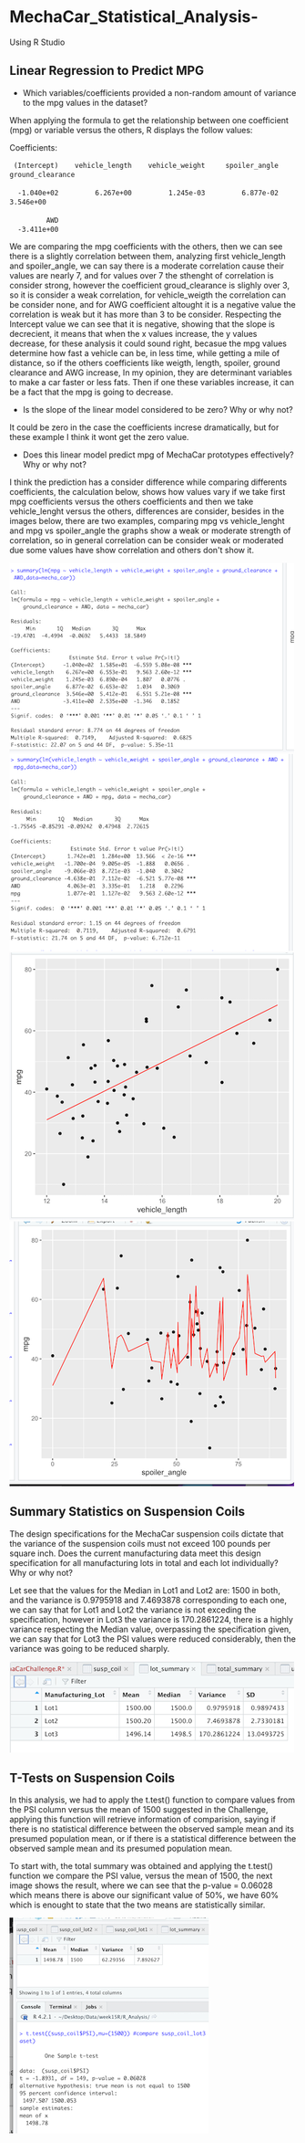 # MechaCar_Statistical_Analysis-
Using R Studio

## Linear Regression to Predict MPG

* Which variables/coefficients provided a non-random amount of variance to the mpg values in the dataset?

When applying the formula to get the relationship between one coefficient (mpg) or variable versus the others, R displays the follow values:

Coefficients:

     (Intercept)    vehicle_length    vehicle_weight     spoiler_angle  ground_clearance  
     
      -1.040e+02         6.267e+00         1.245e-03         6.877e-02         3.546e+00  
             
             AWD  
      -3.411e+00  

We are comparing the mpg coefficients with the others, then we can see there is a slightly correlation between them, analyzing first vehicle_length and spoiler_angle, we can say there is a moderate correlation cause their values are nearly 7, and for values over 7 the sthenght of correlation is consider strong, however the coefficient groud_clearance is slighly over 3, so it is consider a weak correlation, for vehicle_weigth the correlation can be consider none, and for AWG coefficient altought it is a negative value the correlation is weak but it has more than 3 to be consider. Respecting the Intercept value we can see that it is negative, showing that the slope is decrecient, it means that when the x values increase, the y values decrease, for these analysis it could sound right, becasue the mpg values determine how fast a vehicle can be, in less time, while getting a mile of distance, so if the others coefficients like weigth, length, spoiler, ground clearance and AWG increase, In my opinion, they are determinant variables to make a car faster or less fats. Then if one these variables increase, it can be a fact that the mpg is going to decrease.

* Is the slope of the linear model considered to be zero? Why or why not?

It could be zero in the case the coefficients increse dramatically, but for these example I think it wont get the zero value.

* Does this linear model predict mpg of MechaCar prototypes effectively? Why or why not?

I think the prediction has a consider difference while comparing differents coefficients, the calculation below, shows how values vary if we take first mpg coefficients versus the others coefficients and then we take vehicle_lenght versus the others, differences are consider, besides in the  images below, there are two examples, comparing mpg vs vehicle_lenght and mpg vs spoiler_angle the graphs show a weak or moderate strength of correlation, so in general correlation can be consider weak or moderated due some values have show correlation and others don't show it.

![mpg](/Resources/mpg.png)
![vehicle_legth](/Resources/vehicle_length.png)
![vehicle_length_graph](/Resources/vehicle_length_graph.png)
![spoiler_angle](/Resources/spoiler_angle.png)

## Summary Statistics on Suspension Coils

The design specifications for the MechaCar suspension coils dictate that the variance of the suspension coils must not exceed 100 pounds per square inch. Does the current manufacturing data meet this design specification for all manufacturing lots in total and each lot individually? Why or why not?

Let see that the values for the Median in Lot1 and Lot2 are: 1500 in both, and the variance is 0.9795918 and 7.4693878 corresponding to each one, we can say that for Lot1 and Lot2 the variance is not exceding the specification, however in Lot3 the variance is 170.2861224, there is a highly variance respecting the Median value, overpassing the specification given, we can say that for Lot3 the PSI values were reduced considerably, then the variance was going to be reduced sharply.

![lot_summary](/Resources/lot_summary.png)


## T-Tests on Suspension Coils

In this analysis, we had to apply the t.test() function to compare values from the PSI column versus the mean of 1500 suggested in the Challenge, applying this function will retrieve information of comparision, saying if there is no statistical difference between the observed sample mean and its presumed population mean, or if there is a statistical difference between the observed sample mean and its presumed population mean.


To start with, the total summary was obtained and applying the t.test() function we compare the PSI value, versus the mean of 1500, the next image shows the result, where we can see that the p-value = 0.06028 which means there is above our significant value of 50%, we have 60% which is enought to state that the two means are statistically similar.

![total_summary](/Resources/total_summary.png)



